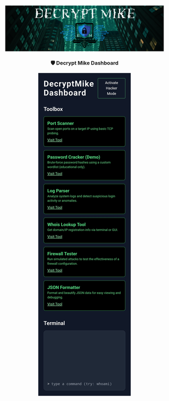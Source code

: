 <p align="center">
  <img src="DecryptMikeLogo.png" alt="DecryptMike Logo" style="max-width: 100%; height: auto;"/>
</p>

<h3 align="center">
    🛡️ Decrypt Mike Dashboard
</h3>

<p align="center">
  <img src="Decrypt Mike Vercel App.jpg" alt="DecryptMike Logo" style="max-width: 100%; height: auto;"/>
</p>
